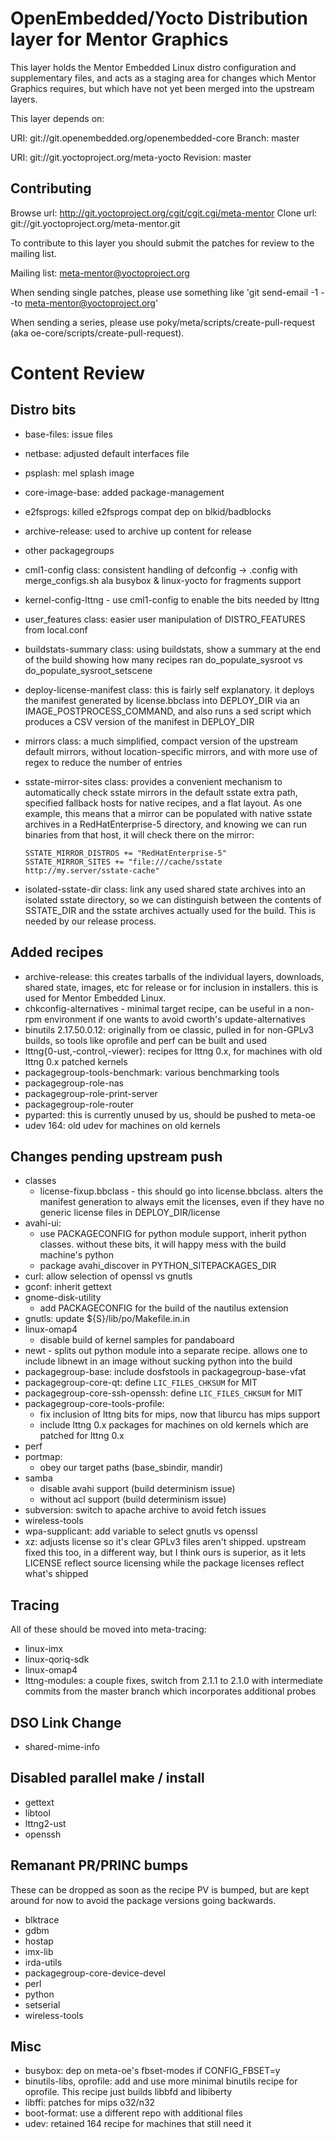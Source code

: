 OpenEmbedded/Yocto Distribution layer for Mentor Graphics
=========================================================

This layer holds the Mentor Embedded Linux distro configuration and
supplementary files, and acts as a staging area for changes which Mentor
Graphics requires, but which have not yet been merged into the upstream
layers.

This layer depends on:

URI: git://git.openembedded.org/openembedded-core
Branch: master

URI: git://git.yoctoproject.org/meta-yocto
Revision: master


Contributing
------------

Browse url: http://git.yoctoproject.org/cgit/cgit.cgi/meta-mentor
Clone url: git://git.yoctoproject.org/meta-mentor.git

To contribute to this layer you should submit the patches for review to the
mailing list.

Mailing list: meta-mentor@yoctoproject.org

When sending single patches, please use something like
'git send-email -1 --to meta-mentor@yoctoproject.org'

When sending a series, please use poky/meta/scripts/create-pull-request (aka
oe-core/scripts/create-pull-request).

Content Review
==============

Distro bits
-----------

- base-files: issue files
- netbase: adjusted default interfaces file
- psplash: mel splash image
- core-image-base: added package-management
- e2fsprogs: killed e2fsprogs compat dep on blkid/badblocks
- archive-release: used to archive up content for release
- other packagegroups

- cml1-config class: consistent handling of defconfig -> .config with
  merge_configs.sh ala busybox & linux-yocto for fragments support
- kernel-config-lttng - use cml1-config to enable the bits needed by lttng
- user_features class: easier user manipulation of DISTRO_FEATURES from
  local.conf
- buildstats-summary class: using buildstats, show a summary at the end of
  the build showing how many recipes ran do_populate_sysroot vs
  do_populate_sysroot_setscene
- deploy-license-manifest class: this is fairly self explanatory. it
  deploys the manifest generated by license.bbclass into DEPLOY_DIR via an
  IMAGE_POSTPROCESS_COMMAND, and also runs a sed script which produces
  a CSV version of the manifest in DEPLOY_DIR
- mirrors class: a much simplified, compact version of the upstream
  default mirrors, without location-specific mirrors, and with more use of
  regex to reduce the number of entries
- sstate-mirror-sites class: provides a convenient mechanism to
  automatically check sstate mirrors in the default sstate extra path,
  specified fallback hosts for native recipes, and a flat layout. As one
  example, this means that a mirror can be populated with native sstate
  archives in a RedHatEnterprise-5 directory, and knowing we can run
  binaries from that host, it will check there on the mirror:

      SSTATE_MIRROR_DISTROS += "RedHatEnterprise-5"
      SSTATE_MIRROR_SITES += "file:///cache/sstate http://my.server/sstate-cache"

- isolated-sstate-dir class: link any used shared state archives into an
  isolated sstate directory, so we can distinguish between the contents of
  SSTATE_DIR and the sstate archives actually used for the build. This is
  needed by our release process.

Added recipes
-------------

- archive-release: this creates tarballs of the individual layers,
  downloads, shared state, images, etc for release or for inclusion in
  installers. this is used for Mentor Embedded Linux.
- chkconfig-alternatives - minimal target recipe, can be useful in
  a non-rpm environment if one wants to avoid cworth's update-alternatives
- binutils 2.17.50.0.12: originally from oe classic, pulled in for
  non-GPLv3 builds, so tools like oprofile and perf can be built and used
- lttng{0-ust,-control,-viewer}: recipes for lttng 0.x, for machines with
  old lttng 0.x patched kernels
- packagegroup-tools-benchmark: various benchmarking tools
- packagegroup-role-nas
- packagegroup-role-print-server
- packagegroup-role-router
- pyparted: this is currently unused by us, should be pushed to meta-oe
- udev 164: old udev for machines on old kernels

Changes pending upstream push
-----------------------------

- classes
    - license-fixup.bbclass - this should go into license.bbclass. alters
      the manifest generation to always emit the licenses, even if they
      have no generic license files in DEPLOY_DIR/license
- avahi-ui:
    - use PACKAGECONFIG for python module support, inherit python classes.
      without these bits, it will happy mess with the build machine's
      python
    - package avahi_discover in PYTHON_SITEPACKAGES_DIR
- curl: allow selection of openssl vs gnutls
- gconf: inherit gettext
- gnome-disk-utility
    - add PACKAGECONFIG for the build of the nautilus extension
- gnutls: update ${S}/lib/po/Makefile.in.in
- linux-omap4
    - disable build of kernel samples for pandaboard
- newt - splits out python module into a separate recipe. allows one to
  include libnewt in an image without sucking python into the build
- packagegroup-base: include dosfstools in packagegroup-base-vfat
- packagegroup-core-qt: define `LIC_FILES_CHKSUM` for MIT
- packagegroup-core-ssh-openssh: define `LIC_FILES_CHKSUM` for MIT
- packagegroup-core-tools-profile:
    - fix inclusion of lttng bits for mips, now that liburcu has mips
      support
    - include lttng 0.x packages for machines on old kernels which are
      patched for lttng 0.x
- perf
- portmap:
    - obey our target paths (base_sbindir, mandir)
- samba
    - disable avahi support (build determinism issue)
    - without acl support (build determinism issue)
- subversion: switch to apache archive to avoid fetch issues
- wireless-tools
- wpa-supplicant: add variable to select gnutls vs openssl
- xz: adjusts license so it's clear GPLv3 files aren't shipped. upstream
  fixed this too, in a different way, but I think ours is superior, as it
  lets LICENSE reflect source licensing while the package licenses reflect
  what's shipped

Tracing
-------

All of these should be moved into meta-tracing:

- linux-imx
- linux-qoriq-sdk
- linux-omap4
- lttng-modules: a couple fixes, switch from 2.1.1 to 2.1.0 with
  intermediate commits from the master branch which incorporates
  additional probes

DSO Link Change
---------------

- shared-mime-info

Disabled parallel make / install
--------------------------------

- gettext
- libtool
- lttng2-ust
- openssh

Remanant PR/PRINC bumps
-----------------------

These can be dropped as soon as the recipe PV is bumped, but are kept around
for now to avoid the package versions going backwards.

- blktrace
- gdbm
- hostap
- imx-lib
- irda-utils
- packagegroup-core-device-devel
- perl
- python
- setserial
- wireless-tools

Misc
----

- busybox: dep on meta-oe's fbset-modes if CONFIG_FBSET=y
- binutils-libs, oprofile: add and use more minimal binutils recipe for
  oprofile. This recipe just builds libbfd and libiberty
- libffi: patches for mips o32/n32
- boot-format: use a different repo with additional files
- udev: retained 164 recipe for machines that still need it

